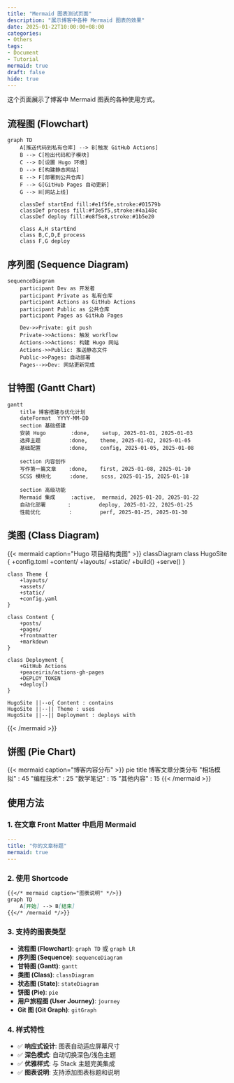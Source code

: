 ```yaml
---
title: "Mermaid 图表测试页面"
description: "展示博客中各种 Mermaid 图表的效果"
date: 2025-01-22T10:00:00+08:00
categories:
- Others
tags:
- Document
- Tutorial
mermaid: true
draft: false
hide: true
---
```


这个页面展示了博客中 Mermaid 图表的各种使用方式。

## 流程图 (Flowchart)
```mermaid {title="Figure 1: GitHub Actions 工作流"}
graph TD
    A[推送代码到私有仓库] --> B[触发 GitHub Actions]
    B --> C[检出代码和子模块]
    C --> D[设置 Hugo 环境]
    D --> E[构建静态网站]
    E --> F[部署到公共仓库]
    F --> G[GitHub Pages 自动更新]
    G --> H[网站上线]
    
    classDef startEnd fill:#e1f5fe,stroke:#01579b
    classDef process fill:#f3e5f5,stroke:#4a148c
    classDef deploy fill:#e8f5e8,stroke:#1b5e20
    
    class A,H startEnd
    class B,C,D,E process
    class F,G deploy
```

## 序列图 (Sequence Diagram)

```mermaid {title="Hugo 博客部署序列图"}
sequenceDiagram
    participant Dev as 开发者
    participant Private as 私有仓库
    participant Actions as GitHub Actions
    participant Public as 公共仓库
    participant Pages as GitHub Pages
    
    Dev->>Private: git push
    Private->>Actions: 触发 workflow
    Actions->>Actions: 构建 Hugo 网站
    Actions->>Public: 推送静态文件
    Public->>Pages: 自动部署
    Pages-->>Dev: 网站更新完成
```
## 甘特图 (Gantt Chart)

```mermaid {title="博客搭建项目时间线"}
gantt
    title 博客搭建与优化计划
    dateFormat  YYYY-MM-DD
    section 基础搭建
    安装 Hugo        :done,    setup, 2025-01-01, 2025-01-03
    选择主题         :done,    theme, 2025-01-02, 2025-01-05
    基础配置         :done,    config, 2025-01-05, 2025-01-08
    
    section 内容创作
    写作第一篇文章    :done,    first, 2025-01-08, 2025-01-10
    SCSS 模块化      :done,    scss, 2025-01-15, 2025-01-18
    
    section 高级功能
    Mermaid 集成     :active,  mermaid, 2025-01-20, 2025-01-22
    自动化部署       :         deploy, 2025-01-22, 2025-01-25
    性能优化         :         perf, 2025-01-25, 2025-01-30
```

## 类图 (Class Diagram)

{{< mermaid caption="Hugo 项目结构类图" >}}
classDiagram
    class HugoSite {
        +config.toml
        +content/
        +layouts/
        +static/
        +build()
        +serve()
    }
    
    class Theme {
        +layouts/
        +assets/
        +static/
        +config.yaml
    }
    
    class Content {
        +posts/
        +pages/
        +frontmatter
        +markdown
    }
    
    class Deployment {
        +GitHub Actions
        +peaceiris/actions-gh-pages
        +DEPLOY_TOKEN
        +deploy()
    }
    
    HugoSite ||--o{ Content : contains
    HugoSite ||--|| Theme : uses
    HugoSite ||--|| Deployment : deploys with
{{< /mermaid >}}

## 饼图 (Pie Chart)

{{< mermaid caption="博客内容分布" >}}
pie title 博客文章分类分布
    "相场模拟" : 45
    "编程技术" : 25
    "数学笔记" : 15
    "其他内容" : 15
{{< /mermaid >}}

## 使用方法

### 1. 在文章 Front Matter 中启用 Mermaid

```yaml
---
title: "你的文章标题"
mermaid: true
---
```

### 2. 使用 Shortcode

```markdown
{{</* mermaid caption="图表说明" */>}}
graph TD
    A[开始] --> B[结束]
{{</* /mermaid */>}}
```

### 3. 支持的图表类型

- **流程图 (Flowchart)**: `graph TD` 或 `graph LR`
- **序列图 (Sequence)**: `sequenceDiagram`
- **甘特图 (Gantt)**: `gantt`
- **类图 (Class)**: `classDiagram`
- **状态图 (State)**: `stateDiagram`
- **饼图 (Pie)**: `pie`
- **用户旅程图 (User Journey)**: `journey`
- **Git 图 (Git Graph)**: `gitGraph`

### 4. 样式特性

- ✅ **响应式设计**: 图表自动适应屏幕尺寸
- ✅ **深色模式**: 自动切换深色/浅色主题
- ✅ **优雅样式**: 与 Stack 主题完美集成
- ✅ **图表说明**: 支持添加图表标题和说明
